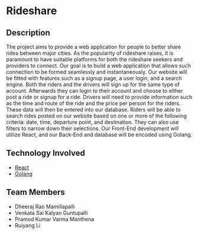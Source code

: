 # Rideshare

 ## Description

The project aims to provide a web application for people to better share rides between major cities. As the popularity of rideshare raises, it is paramount to have suitable platforms for both the rideshare seekers and providers to connect. Our goal is to build a web application that allows such connection to be formed seamlessly and instantaneously. Our website will be fitted with features such as a signup page, a user login, and a search engine. Both the riders and the drivers will sign up for the same type of account. Afterwards they can login to their account and choose to either post a ride or signup for a ride. Drivers will need to provide information such as the time and route of the ride and the price per person for the riders. These data will then be entered into our database. Riders will be able to search rides posted on our website based on one or more of the following criteria: date, time, departure point, and destination. They can also use filters to narrow down their selections. Our Front-End development will utilize React, and our Back-End and database will be encoded using Golang. 
 
 ## Technology Involved
  - [React](https://reactjs.org/)
  - [Golang](https://go.dev)

 ## Team Members
  - Dheeraj Rao Mamillapalli
  - Venkata Sai Kalyan Guntupalli
  - Pramod Kumar Varma Manthena
  - Ruiyang Li
